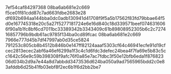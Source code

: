 7ef54caf84297368
08ba6ab681e2c669
f5ce01f81cdd87c7ad663fdbe2683e28
df692b694aa144bba0dc0adb130941d41708f9f5a5b17562f83fd79bbae64f5d0e167745318e20c5a27f5277181724e6e16d840c18d339571beef0746316066f90a1b1fc8bf6cd7011bc33389342b3343409c61b89808952305b6c2c727416857796b9bdb61ac9785f134ba0cd89fcac
08ba6ab681e2c669
7966e777d45b7df47997ab0d35ce5824
791253c805cb8b4512b846b0e147ff82124aaaf5303cf64c46941ecfe91d19cfcec2813ecec2abf6a46ef6299a1f3c4c1d6fdc3defec24bea4f7fa69e5b83c5cc1642c56e9c59b398308f9afc76f0a85e7ac7fdbc3f50e12bfb6eda1f87682306d034b2d9a7e44a8d7abbdd3473536d624ba050a9ad7565965bdd2c0e83afddb6d25b41fb03ebf8f2ec6b1f6d2bb2be7

